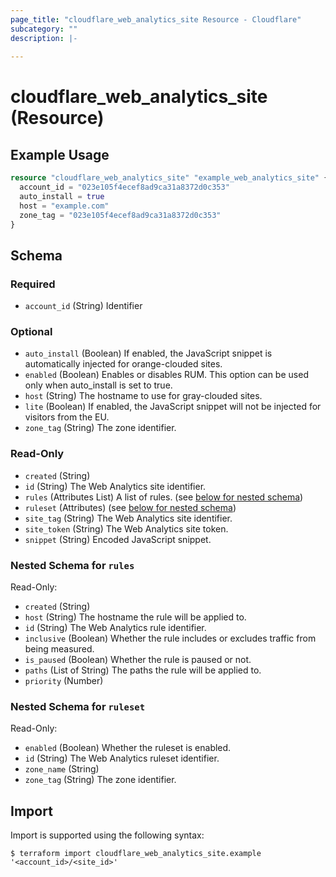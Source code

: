 ```yaml
---
page_title: "cloudflare_web_analytics_site Resource - Cloudflare"
subcategory: ""
description: |-
  
---
```


# cloudflare_web_analytics_site (Resource)



## Example Usage

```terraform
resource "cloudflare_web_analytics_site" "example_web_analytics_site" {
  account_id = "023e105f4ecef8ad9ca31a8372d0c353"
  auto_install = true
  host = "example.com"
  zone_tag = "023e105f4ecef8ad9ca31a8372d0c353"
}
```

<!-- schema generated by tfplugindocs -->
## Schema

### Required

- `account_id` (String) Identifier

### Optional

- `auto_install` (Boolean) If enabled, the JavaScript snippet is automatically injected for orange-clouded sites.
- `enabled` (Boolean) Enables or disables RUM. This option can be used only when auto_install is set to true.
- `host` (String) The hostname to use for gray-clouded sites.
- `lite` (Boolean) If enabled, the JavaScript snippet will not be injected for visitors from the EU.
- `zone_tag` (String) The zone identifier.

### Read-Only

- `created` (String)
- `id` (String) The Web Analytics site identifier.
- `rules` (Attributes List) A list of rules. (see [below for nested schema](#nestedatt--rules))
- `ruleset` (Attributes) (see [below for nested schema](#nestedatt--ruleset))
- `site_tag` (String) The Web Analytics site identifier.
- `site_token` (String) The Web Analytics site token.
- `snippet` (String) Encoded JavaScript snippet.

<a id="nestedatt--rules"></a>
### Nested Schema for `rules`

Read-Only:

- `created` (String)
- `host` (String) The hostname the rule will be applied to.
- `id` (String) The Web Analytics rule identifier.
- `inclusive` (Boolean) Whether the rule includes or excludes traffic from being measured.
- `is_paused` (Boolean) Whether the rule is paused or not.
- `paths` (List of String) The paths the rule will be applied to.
- `priority` (Number)


<a id="nestedatt--ruleset"></a>
### Nested Schema for `ruleset`

Read-Only:

- `enabled` (Boolean) Whether the ruleset is enabled.
- `id` (String) The Web Analytics ruleset identifier.
- `zone_name` (String)
- `zone_tag` (String) The zone identifier.

## Import

Import is supported using the following syntax:

```shell
$ terraform import cloudflare_web_analytics_site.example '<account_id>/<site_id>'
```

